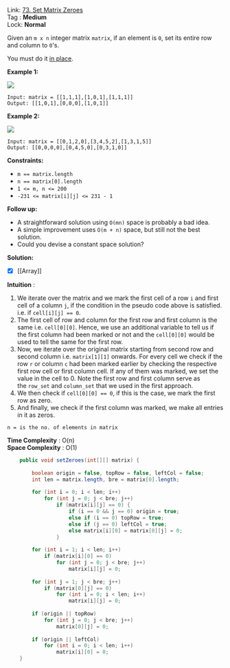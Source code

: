 Link: [73. Set Matrix Zeroes](https://leetcode.com/problems/set-matrix-zeroes/) <br>
Tag : **Medium**<br>
Lock: **Normal**

Given an `m x n` integer matrix `matrix`, if an element is `0`, set its entire row and column to `0`'s.

You must do it [in place](https://en.wikipedia.org/wiki/In-place_algorithm).

**Example 1:**

![](https://assets.leetcode.com/uploads/2020/08/17/mat1.jpg)
```
Input: matrix = [[1,1,1],[1,0,1],[1,1,1]]
Output: [[1,0,1],[0,0,0],[1,0,1]]
```

**Example 2:**

![](https://assets.leetcode.com/uploads/2020/08/17/mat2.jpg)
```
Input: matrix = [[0,1,2,0],[3,4,5,2],[1,3,1,5]]
Output: [[0,0,0,0],[0,4,5,0],[0,3,1,0]]
```

**Constraints:**

-   `m == matrix.length`
-   `n == matrix[0].length`
-   `1 <= m, n <= 200`
-   `-231 <= matrix[i][j] <= 231 - 1`

**Follow up:**

-   A straightforward solution using `O(mn)` space is probably a bad idea.
-   A simple improvement uses `O(m + n)` space, but still not the best solution.
-   Could you devise a constant space solution?


**Solution:**
- [x] [[Array]]

**Intuition** :
1.  We iterate over the matrix and we mark the first cell of a row `i` and first cell of a column `j`, if the condition in the pseudo code above is satisfied. i.e. if `cell[i][j] == 0`.
2.  The first cell of row and column for the first row and first column is the same i.e. `cell[0][0]`. Hence, we use an additional variable to tell us if the first column had been marked or not and the `cell[0][0]` would be used to tell the same for the first row.
3.  Now, we iterate over the original matrix starting from second row and second column i.e. `matrix[1][1]` onwards. For every cell we check if the row `r` or column `c` had been marked earlier by checking the respective first row cell or first column cell. If any of them was marked, we set the value in the cell to 0. Note the first row and first column serve as the `row_set` and `column_set` that we used in the first approach.
4.  We then check if `cell[0][0] == 0`, if this is the case, we mark the first row as zero.
5.  And finally, we check if the first column was marked, we make all entries in it as zeros.

```
n = is the no. of elements in matrix
```
**Time Complexity** : O(n)<br>
**Space Complexity** : O(1)

```java
    public void setZeroes(int[][] matrix) {
        
        boolean origin = false, topRow = false, leftCol = false;
        int len = matrix.length, bre = matrix[0].length;
        
        for (int i = 0; i < len; i++)
            for (int j = 0; j < bre; j++)
                if (matrix[i][j] == 0) {
                    if (i == 0 && j == 0) origin = true;
                    else if (i == 0) topRow = true;
                    else if (j == 0) leftCol = true;
                    else matrix[i][0] = matrix[0][j] = 0;
                }
        
        for (int i = 1; i < len; i++)
            if (matrix[i][0] == 0)
                for (int j = 0; j < bre; j++)
                    matrix[i][j] = 0;
        
        for (int j = 1; j < bre; j++)
            if (matrix[0][j] == 0)
                for (int i = 0; i < len; i++)
                    matrix[i][j] = 0;
        
        if (origin || topRow)
            for (int j = 0; j < bre; j++)
                matrix[0][j] = 0;
        
        if (origin || leftCol)
            for (int i = 0; i < len; i++)
                matrix[i][0] = 0;
    }
```
